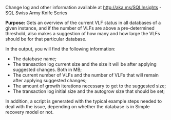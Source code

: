 Change log and other information available at http://aka.ms/SQLInsights - SQL Swiss Army Knife Series

**Purpose:** Gets an overview of the current VLF status in all databases of a given instance, and if the number of VLFs are above a pre-determined threshold, also makes a suggestion of how many and how large the VLFs should be for that particular database.

In the output, you will find the following information:
-  The database name;
-  The transaction log current size and the size it will be after applying suggested changes. Both in MB;
-  The current number of VLFs and the number of VLFs that will remain after applying suggested changes;
-  The amount of growth iterations necessary to get to the suggested size;
-  The transaction log initial size and the autogrow size that should be set;

In addition, a script is generated with the typical example steps needed to deal with the issue, depending on whether the database is in Simple recovery model or not.